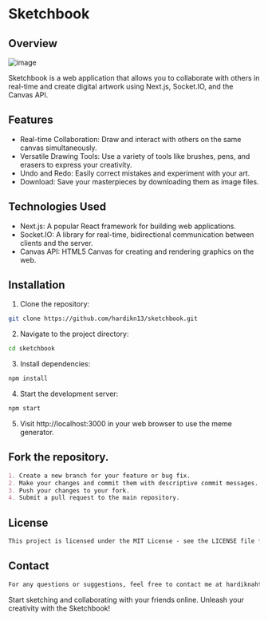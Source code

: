 # Sketchbook

## Overview

![image](https://github.com/hardikn13/sketchbook/assets/106538864/e4ed0961-1960-4df9-af83-29ea3dfaf863)


Sketchbook is a web application that allows you to collaborate with others in real-time and create digital artwork using Next.js, Socket.IO, and the Canvas API.

## Features

- Real-time Collaboration: Draw and interact with others on the same canvas simultaneously.
- Versatile Drawing Tools: Use a variety of tools like brushes, pens, and erasers to express your creativity.
- Undo and Redo: Easily correct mistakes and experiment with your art.
- Download: Save your masterpieces by downloading them as image files.

## Technologies Used

- Next.js: A popular React framework for building web applications.
- Socket.IO: A library for real-time, bidirectional communication between clients and the server.
- Canvas API: HTML5 Canvas for creating and rendering graphics on the web.

## Installation


1. Clone the repository:
```bash
git clone https://github.com/hardikn13/sketchbook.git
```
2. Navigate to the project directory:
```bash
cd sketchbook
```
3. Install dependencies:
```bash
npm install
```
4. Start the development server:
```bash
npm start
```
5. Visit http://localhost:3000 in your web browser to use the meme generator.

## Fork the repository.

```markdown
1. Create a new branch for your feature or bug fix.
2. Make your changes and commit them with descriptive commit messages.
3. Push your changes to your fork.
4. Submit a pull request to the main repository.
```

## License

```markdown
This project is licensed under the MIT License - see the LICENSE file for details.
```

## Contact

```markdown
For any questions or suggestions, feel free to contact me at hardiknahta111@gmail.com.
```

Start sketching and collaborating with your friends online. Unleash your creativity with the Sketchbook!
